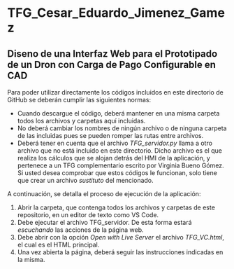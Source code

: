 # TFG_Cesar_Eduardo_Jimenez_Gamez
## Diseno de una Interfaz Web para el Prototipado de un Dron con Carga de Pago Configurable en CAD

Para poder utilizar directamente los códigos incluidos en este directorio de GitHub se deberán cumplir las siguientes normas:

* Cuando descargue el código, deberá mantener en una misma carpeta todos los archivos y carpetas aquí incluidas.
* No deberá cambiar los nombres de ningún archivo o de ninguna carpeta de las incluidas pues se pueden romper las rutas entre archivos.
* Deberá tener en cuenta que el archivo *TFG_servidor.py* llama a otro archivo que no está incluido en este directorio. Dicho archivo es el que realiza los cálculos que se alojan detrás del HMI de la aplicación, y pertenece a un TFG complementario escrito por Virginia Bueno Gómez. Si usted desea comprobar que estos códigos le funcionan, solo tiene que crear un archivo *sustituto* del mencionado.

A continuación, se detalla el proceso de ejecución de la aplicación:

1. Abrir la carpeta, que contenga todos los archivos y carpetas de este repositorio, en un editor de texto como VS Code.
2. Debe ejecutar el archivo TFG_servidor. De esta forma estará *escuchando* las acciones de la página web.
3. Debe abrir con la opción *Open with Live Server* el archivo *TFG_VC.html*, el cual es el HTML principal.
4. Una vez abierta la página, deberá seguir las instrucciones indicadas en la misma.
